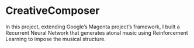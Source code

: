 # CreativeComposer

In this project, extending Google’s Magenta project’s framework, I built a Recurrent Neural Network that generates atonal music using Reinforcement Learning to impose the musical structure.
